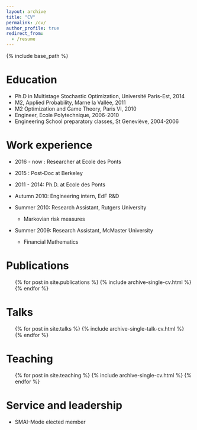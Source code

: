 ```yaml
---
layout: archive
title: "CV"
permalink: /cv/
author_profile: true
redirect_from:
  - /resume
---
```


{% include base_path %}

Education
======
* Ph.D in Multistage Stochastic Optimization, Université Paris-Est, 2014
* M2, Applied Probability, Marne la Vallée, 2011
* M2 Optimization and Game Theory, Paris VI, 2010
* Engineer, Ecole Polytechnique, 2006-2010
* Engineering School preparatory classes, St Geneviève, 2004-2006

Work experience
======

* 2016 - now : Researcher at Ecole des Ponts

* 2015 : Post-Doc at Berkeley

* 2011 - 2014: Ph.D. at Ecole des Ponts

* Autumn 2010: Engineering intern, EdF R&D

* Summer 2010: Research Assistant, Rutgers University
  * Markovian risk measures

* Summer 2009: Research Assistant, McMaster University
  * Financial Mathematics

Publications
======
  <ul>{% for post in site.publications %}
    {% include archive-single-cv.html %}
  {% endfor %}</ul>
  
Talks
======
  <ul>{% for post in site.talks %}
    {% include archive-single-talk-cv.html %}
  {% endfor %}</ul>
  
Teaching
======
  <ul>{% for post in site.teaching %}
    {% include archive-single-cv.html %}
  {% endfor %}</ul>
  
Service and leadership
======
* SMAI-Mode elected member 
